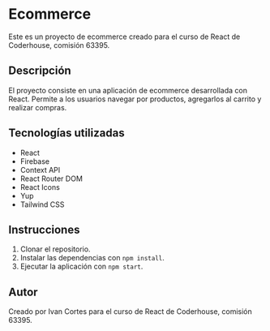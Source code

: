 # Ecommerce

Este es un proyecto de ecommerce creado para el curso de React de Coderhouse, comisión 63395.

## Descripción

El proyecto consiste en una aplicación de ecommerce desarrollada con React. Permite a los usuarios navegar por productos, agregarlos al carrito y realizar compras.

## Tecnologías utilizadas

- React
- Firebase
- Context API
- React Router DOM
- React Icons
- Yup
- Tailwind CSS

## Instrucciones

1. Clonar el repositorio.
2. Instalar las dependencias con `npm install`.
3. Ejecutar la aplicación con `npm start`.

## Autor

Creado por Ivan Cortes para el curso de React de Coderhouse, comisión 63395.
